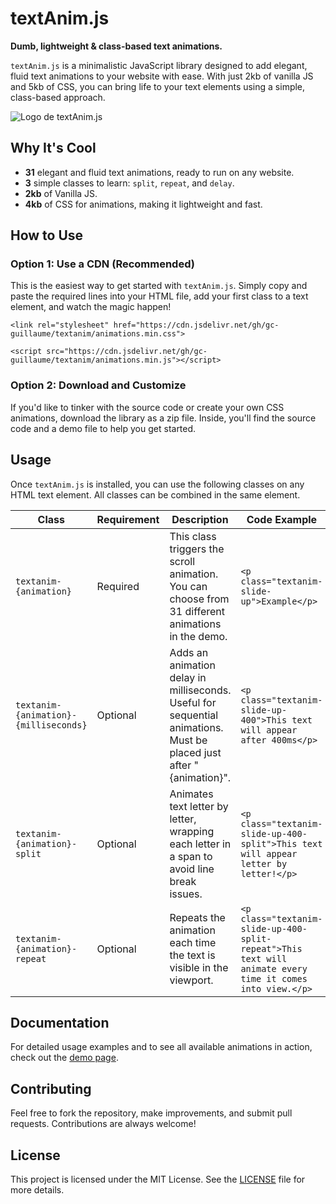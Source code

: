 # textAnim.js

**Dumb, lightweight & class-based text animations.**

`textAnim.js` is a minimalistic JavaScript library designed to add elegant, fluid text animations to your website with ease. With just 2kb of vanilla JS and 5kb of CSS, you can bring life to your text elements using a simple, class-based approach.

![Logo de textAnim.js](https://i.ibb.co/SB53TsT/textanim.gif)

## Why It's Cool

- **31** elegant and fluid text animations, ready to run on any website.
- **3** simple classes to learn: `split`, `repeat`, and `delay`.
- **2kb** of Vanilla JS.
- **4kb** of CSS for animations, making it lightweight and fast.

## How to Use

### Option 1: Use a CDN (Recommended)

This is the easiest way to get started with `textAnim.js`. Simply copy and paste the required lines into your HTML file, add your first class to a text element, and watch the magic happen!

`<link rel="stylesheet" href="https://cdn.jsdelivr.net/gh/gc-guillaume/textanim/animations.min.css">`

`<script src="https://cdn.jsdelivr.net/gh/gc-guillaume/textanim/animations.min.js"></script>`


### Option 2: Download and Customize

If you'd like to tinker with the source code or create your own CSS animations, download the library as a zip file. Inside, you'll find the source code and a demo file to help you get started.

## Usage

Once `textAnim.js` is installed, you can use the following classes on any HTML text element. All classes can be combined in the same element.

| Class                                     | Requirement | Description                                                                                                  | Code Example                                                                 |
|-------------------------------------------|-------------|--------------------------------------------------------------------------------------------------------------|-------------------------------------------------------------------------------|
| `textanim-{animation}`                    | Required    | This class triggers the scroll animation. You can choose from 31 different animations in the demo.            | `<p class="textanim-slide-up">Example</p>`                                    |
| `textanim-{animation}-{milliseconds}`     | Optional    | Adds an animation delay in milliseconds. Useful for sequential animations. Must be placed just after "{animation}".                                   | `<p class="textanim-slide-up-400">This text will appear after 400ms</p>`      |
| `textanim-{animation}-split`              | Optional    | Animates text letter by letter, wrapping each letter in a span to avoid line break issues.                    | `<p class="textanim-slide-up-400-split">This text will appear letter by letter!</p>` |
| `textanim-{animation}-repeat`             | Optional    | Repeats the animation each time the text is visible in the viewport.                                          | `<p class="textanim-slide-up-400-split-repeat">This text will animate every time it comes into view.</p>` |


## Documentation

For detailed usage examples and to see all available animations in action, check out the [demo page](./textanim_demo.html).

## Contributing

Feel free to fork the repository, make improvements, and submit pull requests. Contributions are always welcome!

## License

This project is licensed under the MIT License. See the [LICENSE](LICENSE) file for more details.

